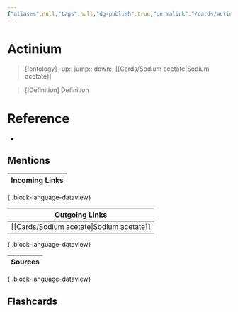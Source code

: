 ```yaml
---
{"aliases":null,"tags":null,"dg-publish":true,"permalink":"/cards/actinium/","dgPassFrontmatter":true}
---
```


# Actinium

> [!ontology]-
> up:: 
> jump:: 
> down:: [[Cards/Sodium acetate\|Sodium acetate]]

> [!Definition] Definition

# Reference

- 

## Mentions

| Incoming Links |
| -------------- |

{ .block-language-dataview}

| Outgoing Links                              |
| ------------------------------------------- |
| [[Cards/Sodium acetate\|Sodium acetate]] |

{ .block-language-dataview}

| Sources |
| ------- |

{ .block-language-dataview}

## Flashcards